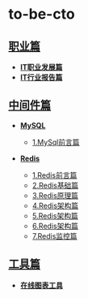 # to-be-cto

[职业篇](职业篇)
---
- **[IT职业发展篇](职业篇/IT职业发展篇.md)**
- **[IT行业报告篇](职业篇/IT行业报告篇.md)**


[中间件篇](中间件篇)
---
- **[MySQL](中间件篇/mysql/MySQL.md)**
    
   - [1.MySql前言篇](中间件篇/mysql/MySQL前言篇.md)
   
- **[Redis](中间件篇/redis/Redis.md)**
    
   - [1.Redis前言篇](中间件篇/redis/Redis前言篇.md)
   - [2.Redis基础篇](中间件篇/redis/Redis基础篇.md)
   - [3.Redis原理篇](中间件篇/redis/Redis原理篇.md)
   - [4.Redis架构篇](中间件篇/redis/Redis架构篇.md)
   - [5.Redis架构篇](中间件篇/redis/Redis应用篇.md)
   - [6.Redis架构篇](中间件篇/redis/Redis缓存篇.md)
   - [7.Redis监控篇](中间件篇/redis/Redis监控篇.md)


[工具篇](工具篇)  
---
- **[在线图表工具](工具篇/画图工具/在线图表工具.md)**